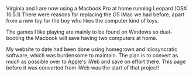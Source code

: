 Virginia and I are now using a Macbook Pro at home running Leopard (OSX 10.5.1)   There were reasons for replacing the G5 iMac we had before, apart from a new toy for the boy who likes the computer kind of toys.

The games I like playing are mainly to be found on Windows so dual-booting the Macbook will save having two computers at home.

My website to date had been done using homegrown and idiosyncratic software, which was burdensome to maintain. The plan is to convert as much as possible over to
[Apple](https://www.apple.com/)'s iWeb and save on effort there.   This page
before it was converted from iWeb was the start of that project!
